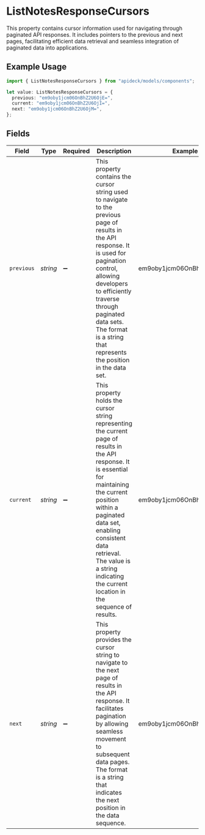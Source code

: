 # ListNotesResponseCursors

This property contains cursor information used for navigating through paginated API responses. It includes pointers to the previous and next pages, facilitating efficient data retrieval and seamless integration of paginated data into applications.

## Example Usage

```typescript
import { ListNotesResponseCursors } from "apideck/models/components";

let value: ListNotesResponseCursors = {
  previous: "em9oby1jcm06OnBhZ2U6OjE=",
  current: "em9oby1jcm06OnBhZ2U6OjI=",
  next: "em9oby1jcm06OnBhZ2U6OjM=",
};
```

## Fields

| Field                                                                                                                                                                                                                                                                                                       | Type                                                                                                                                                                                                                                                                                                        | Required                                                                                                                                                                                                                                                                                                    | Description                                                                                                                                                                                                                                                                                                 | Example                                                                                                                                                                                                                                                                                                     |
| ----------------------------------------------------------------------------------------------------------------------------------------------------------------------------------------------------------------------------------------------------------------------------------------------------------- | ----------------------------------------------------------------------------------------------------------------------------------------------------------------------------------------------------------------------------------------------------------------------------------------------------------- | ----------------------------------------------------------------------------------------------------------------------------------------------------------------------------------------------------------------------------------------------------------------------------------------------------------- | ----------------------------------------------------------------------------------------------------------------------------------------------------------------------------------------------------------------------------------------------------------------------------------------------------------- | ----------------------------------------------------------------------------------------------------------------------------------------------------------------------------------------------------------------------------------------------------------------------------------------------------------- |
| `previous`                                                                                                                                                                                                                                                                                                  | *string*                                                                                                                                                                                                                                                                                                    | :heavy_minus_sign:                                                                                                                                                                                                                                                                                          | This property contains the cursor string used to navigate to the previous page of results in the API response. It is used for pagination control, allowing developers to efficiently traverse through paginated data sets. The format is a string that represents the position in the data set.             | em9oby1jcm06OnBhZ2U6OjE=                                                                                                                                                                                                                                                                                    |
| `current`                                                                                                                                                                                                                                                                                                   | *string*                                                                                                                                                                                                                                                                                                    | :heavy_minus_sign:                                                                                                                                                                                                                                                                                          | This property holds the cursor string representing the current page of results in the API response. It is essential for maintaining the current position within a paginated data set, enabling consistent data retrieval. The value is a string indicating the current location in the sequence of results. | em9oby1jcm06OnBhZ2U6OjI=                                                                                                                                                                                                                                                                                    |
| `next`                                                                                                                                                                                                                                                                                                      | *string*                                                                                                                                                                                                                                                                                                    | :heavy_minus_sign:                                                                                                                                                                                                                                                                                          | This property provides the cursor string to navigate to the next page of results in the API response. It facilitates pagination by allowing seamless movement to subsequent data pages. The format is a string that indicates the next position in the data sequence.                                       | em9oby1jcm06OnBhZ2U6OjM=                                                                                                                                                                                                                                                                                    |